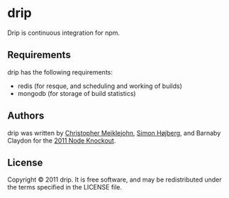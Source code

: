 # drip

Drip is continuous integration for npm.

## Requirements

drip has the following requirements:

* redis (for resque, and scheduling and working of builds)
* mongodb (for storage of build statistics)

## Authors

drip was written by [Christopher Meiklejohn](mailto:christopher.meiklejohn@gmail.com), [Simon Højberg](http://twitter.com/shojberg), and Barnaby Claydon for the [2011 Node Knockout](http://nodeknockout.com).

## License

Copyright © 2011 drip.  It is free software, and may be redistributed under the terms specified in the LICENSE file.
